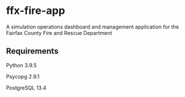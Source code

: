 # ffx-fire-app
A simulation operations dashboard and management application for the Fairfax County Fire and Rescue Department

## Requirements
Python 3.9.5

Psycopg 2.9.1

PostgreSQL 13.4
